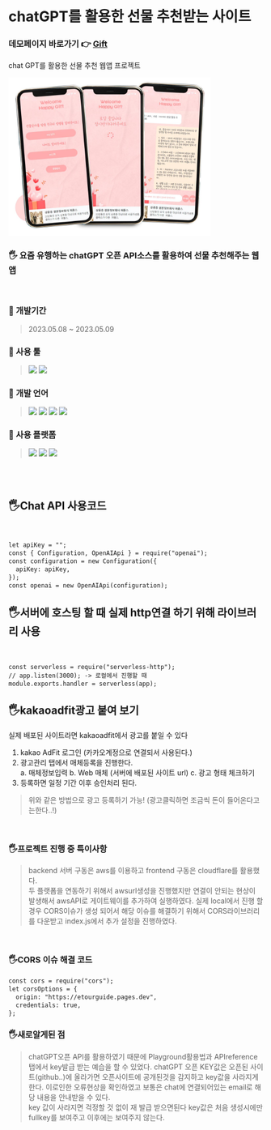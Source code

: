 # chatGPT를 활용한 선물 추천받는 사이트

### 데모페이지 바로가기 👉 [Gift](https://etourguide.pages.dev/)

chat GPT를 활용한 선물 추천 웹앱 프로젝트

<img src="https://github.com/EUNSOLY/ChatGPT_Gift/blob/master/frontend/readmeImg/mockup.jpg?raw=true" alt="moukup"  width="400px" >

### 🖐 요즘 유행하는 chatGPT 오픈 API소스를 활용하여 선물 추천해주는 웹앱

<br/>

### 📌 개발기간

> 2023.05.08 ~ 2023.05.09

### 📌 사용 툴

> <img src="https://img.shields.io/badge/AdobePhotoshop-31A8FF?style=flatt&logo=Adobe Photoshop&logoColor=white"/>
> <img src="https://img.shields.io/badge/Visual Studio Code-007ACC?style=flatt&logo=Visual Studio Code&logoColor=white"/>

### 📌 개발 언어

> <img src="https://img.shields.io/badge/HTML5-E34F26?style=flat&logo=HTML5&logoColor=white"/>
> <img src="https://img.shields.io/badge/CSS3-1572B6?style=flat&logo=CSS3&logoColor=white"/>
> <img src="https://img.shields.io/badge/JavaScript-F7DF1E?style=flat&logo=JavaScript&logoColor=black"/>
> <img src="https://img.shields.io/badge/node.js-339933?style=flat&logo=nodedotjs&logoColor=black"/>

### 📌 사용 플랫폼

> <img src="https://img.shields.io/badge/cloudflare-F38020?style=flat&logo=cloudflare&logoColor=black"/>
> <img src="https://img.shields.io/badge/awslambda-FF9900?style=flat&logo=awslambda&logoColor=black"/>
> <img src="https://img.shields.io/badge/amazonapigateway-FF4F8B?style=flat&logo=amazonapigateway&logoColor=black"/>

<br/>
<br/>

## 🖐Chat API 사용코드

<br/>

```
let apiKey = "";
const { Configuration, OpenAIApi } = require("openai");
const configuration = new Configuration({
  apiKey: apiKey,
});
const openai = new OpenAIApi(configuration);
```

## 🖐서버에 호스팅 할 때 실제 http연결 하기 위해 라이브러리 사용

<br/>

```
const serverless = require("serverless-http");
// app.listen(3000); -> 로컬에서 진행할 때
module.exports.handler = serverless(app);
```

## 🖐kakaoadfit광고 붙여 보기

실제 배포된 사이트라면 kakaoadfit에서 광고를 붙일 수 있다

1. kakao AdFit 로그인 (카카오계정으로 연결되서 사용된다.)
2. 광고관리 탭에서 매체등록을 진행한다.  
   a. 매체정보입력
   b. Web 매체 (서버에 배포된 사이트 url)
   c. 광고 형태 체크하기
3. 등록하면 일정 기간 이후 승인처리 된다.
   <br/>

> 위와 같은 방법으로 광고 등록하기 가능! (광고클릭하면 조금씩 돈이 들어온다고는한다..!)

<br/>

### 🖐프로젝트 진행 중 특이사항

> backend 서버 구동은 aws를 이용하고 frontend 구동은 cloudflare를 활용했다.  
> 두 플랫폼을 연동하기 위해서 awsurl생성을 진행했지만 연결이 안되는 현상이 발생해서
> awsAPI로 게이트웨이를 추가하여 실행하였다.
> 실제 local에서 진행 할 경우 CORS이슈가 생성 되어서 해당 이슈를 해결하기 위해서 CORS라이브러리를 다운받고 index.js에서 추가 설정을 진행하였다.

<br/>

### 🖐CORS 이슈 해결 코드

```
const cors = require("cors");
let corsOptions = {
  origin: "https://etourguide.pages.dev",
  credentials: true,
};
```

### 🖐새로알게된 점

> chatGPT오픈 API를 활용하였기 때문에 Playground활용법과 APIreference탭에서 key발급 받는 예습을 할 수 있었다.
> chatGPT 오픈 KEY값은 오픈된 사이트(github..)에 올라가면 오픈사이트에 공개된것을 감지하고 key값을 사라지게 한다. 이로인한 오류현상을 확인하였고 보통은 chat에 연결되어있는 email로 해당 내용을 안내받을 수 있다.  
> key 값이 사라지면 걱정할 것 없이 재 발급 받으면된다
> key값은 처음 생성시에만 fullkey를 보여주고 이후에는 보여주지 않는다.

<br/>
